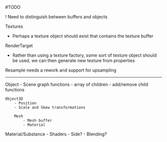 #TODO

! Need to distinguish between buffers and objects

Textures
- Perhaps a texture object should exist that contains the texture buffer

RenderTarget
- Rather than using a texture factory, some sort of texture object should be used, we can then generate new texture from properties


Resample needs a rework and support for upsampling

------------------

Object
	- Scene graph functions
	- array of children
	- add/remove child functions

	Object3D
		- Position
		- Scale and Skew transformations

		Mesh
			- Mesh buffer
			- Material

Material/Substance
	- Shaders
	- Side?
	- Blending?